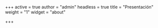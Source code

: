 +++
active = true
author = "admin"
headless = true
title = "Presentación"
weight = "1"
widget = "about"

+++

